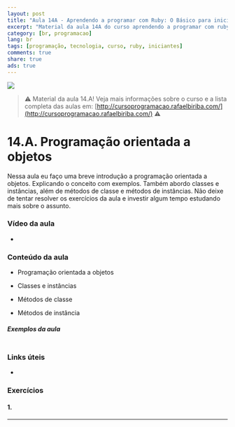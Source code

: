 ```yaml
---
layout: post
title: "Aula 14A - Aprendendo a programar com Ruby: O Básico para iniciantes"
excerpt: "Material da aula 14A do curso aprendendo a programar com ruby, o básico para iniciantes. Nunca é tarde para começar a programar! Eu criei um curso gratuito, fácil e didático voltado para iniciantes. Confira mais informações aqui nessa publicação."
category: [br, programacao]
lang: br
tags: [programação, tecnologia, curso, ruby, iniciantes]
comments: true
share: true
ads: true
---
```


![](/blog/images/curso_ruby_basico/banner-curso-ruby-14A.jpg)

> :warning: Material da aula 14.A! Veja mais informações sobre o curso e a lista completa das aulas em: [http://cursoprogramacao.rafaelbiriba.com/](http://cursoprogramacao.rafaelbiriba.com/) :warning:

# 14.A. Programação orientada a objetos

Nessa aula eu faço uma breve introdução a programação orientada a objetos. Explicando o conceito com exemplos. Também abordo classes e instâncias, além de métodos de classe e métodos de instâncias.
Não deixe de tentar resolver os exercícios da aula e investir algum tempo estudando mais sobre o assunto.

### Vídeo da aula

- []()

### Conteúdo da aula

- Programação orientada a objetos

- Classes e instâncias

- Métodos de classe

- Métodos de instância

##### Exemplos da aula

```ruby
```

### Links úteis

- []()

### Exercícios

#### 1.

---
